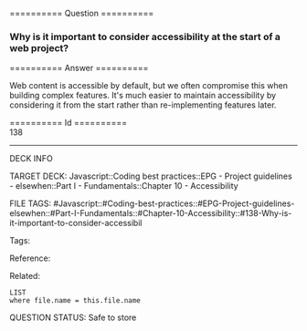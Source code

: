========== Question ==========  

### Why is it important to consider accessibility at the start of a web project?  

========== Answer ==========  

Web content is accessible by default, but we often compromise this when building complex features. It's much easier to maintain accessibility by considering it from the start rather than re-implementing features later.

========== Id ==========  
138

---

DECK INFO

TARGET DECK: Javascript::Coding best practices::EPG - Project guidelines - elsewhen::Part I - Fundamentals::Chapter 10 - Accessibility

FILE TAGS: #Javascript::#Coding-best-practices::#EPG-Project-guidelines-elsewhen::#Part-I-Fundamentals::#Chapter-10-Accessibility::#138-Why-is-it-important-to-consider-accessibil

Tags:

Reference:

Related:

```dataview
LIST
where file.name = this.file.name
```

QUESTION STATUS: Safe to store
